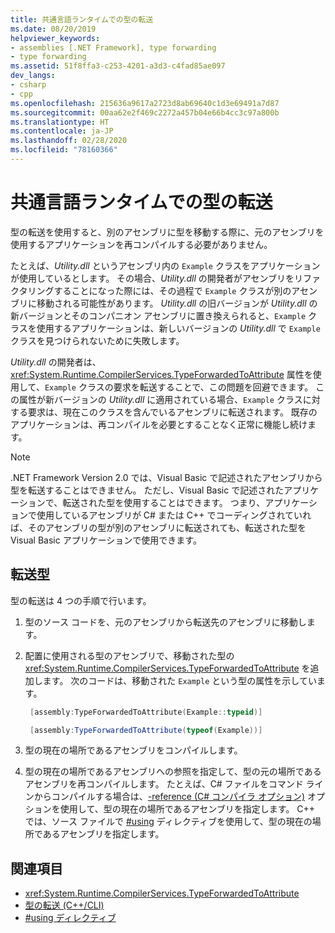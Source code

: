 ```yaml
---
title: 共通言語ランタイムでの型の転送
ms.date: 08/20/2019
helpviewer_keywords:
- assemblies [.NET Framework], type forwarding
- type forwarding
ms.assetid: 51f8ffa3-c253-4201-a3d3-c4fad85ae097
dev_langs:
- csharp
- cpp
ms.openlocfilehash: 215636a9617a2723d8ab69640c1d3e69491a7d87
ms.sourcegitcommit: 00aa62e2f469c2272a457b04e66b4cc3c97a800b
ms.translationtype: HT
ms.contentlocale: ja-JP
ms.lasthandoff: 02/28/2020
ms.locfileid: "78160366"
---
```

# <a name="type-forwarding-in-the-common-language-runtime"></a>共通言語ランタイムでの型の転送
型の転送を使用すると、別のアセンブリに型を移動する際に、元のアセンブリを使用するアプリケーションを再コンパイルする必要がありません。  
  
 たとえば、*Utility.dll* というアセンブリ内の `Example` クラスをアプリケーションが使用しているとします。 その場合、*Utility.dll* の開発者がアセンブリをリファクタリングすることになった際には、その過程で `Example` クラスが別のアセンブリに移動される可能性があります。 *Utility.dll* の旧バージョンが *Utility.dll* の新バージョンとそのコンパニオン アセンブリに置き換えられると、`Example` クラスを使用するアプリケーションは、新しいバージョンの *Utility.dll* で `Example` クラスを見つけられないために失敗します。  
  
 *Utility.dll* の開発者は、<xref:System.Runtime.CompilerServices.TypeForwardedToAttribute> 属性を使用して、`Example` クラスの要求を転送することで、この問題を回避できます。 この属性が新バージョンの *Utility.dll* に適用されている場合、`Example` クラスに対する要求は、現在このクラスを含んでいるアセンブリに転送されます。 既存のアプリケーションは、再コンパイルを必要とすることなく正常に機能し続けます。  
  
> [!NOTE]
> .NET Framework Version 2.0 では、Visual Basic で記述されたアセンブリから型を転送することはできません。 ただし、Visual Basic で記述されたアプリケーションで、転送された型を使用することはできます。 つまり、アプリケーションで使用しているアセンブリが C# または C++ でコーディングされていれば、そのアセンブリの型が別のアセンブリに転送されても、転送された型をVisual Basic アプリケーションで使用できます。  
  
## <a name="forward-types"></a>転送型  
 型の転送は 4 つの手順で行います。  
  
1. 型のソース コードを、元のアセンブリから転送先のアセンブリに移動します。  

2. 配置に使用される型のアセンブリで、移動された型の <xref:System.Runtime.CompilerServices.TypeForwardedToAttribute> を追加します。 次のコードは、移動された `Example` という型の属性を示しています。  

   ```cpp  
    [assembly:TypeForwardedToAttribute(Example::typeid)]  
   ```

   ```csharp  
    [assembly:TypeForwardedToAttribute(typeof(Example))]  
   ```  

3. 型の現在の場所であるアセンブリをコンパイルします。  

4. 型の現在の場所であるアセンブリへの参照を指定して、型の元の場所であるアセンブリを再コンパイルします。 たとえば、C# ファイルをコマンド ラインからコンパイルする場合は、[-reference (C# コンパイラ オプション)](../../csharp/language-reference/compiler-options/reference-compiler-option.md) オプションを使用して、型の現在の場所であるアセンブリを指定します。 C++ では、ソース ファイルで [#using](/cpp/preprocessor/hash-using-directive-cpp) ディレクティブを使用して、型の現在の場所であるアセンブリを指定します。  
  
## <a name="see-also"></a>関連項目

- <xref:System.Runtime.CompilerServices.TypeForwardedToAttribute>
- [型の転送 (C++/CLI)](/cpp/windows/type-forwarding-cpp-cli)
- [#using ディレクティブ](/cpp/preprocessor/hash-using-directive-cpp)
